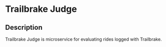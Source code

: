 # Trailbrake Judge

## Description

Trailbrake Judge is microservice for evaluating rides logged with Trailbrake.